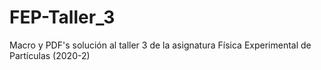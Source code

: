 # FEP-Taller_3
Macro y PDF's solución al taller 3 de la asignatura Física Experimental de Partículas (2020-2)
